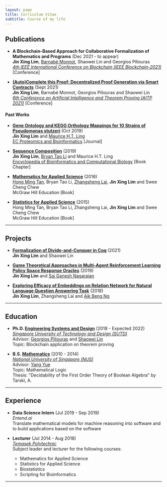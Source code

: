 ```yaml
---
layout: page
title: Curriculum Vitae
subtitle: Course of my life
---
```


## Publications

- **A Blockchain-Based Approach for Collaborative Formalization of Mathematics and Programs** (Dec 2021 - to appear)    
  **Jin Xing Lim**, [Barnabé Monnot](https://barnabemonnot.com/), Shaowei Lin and Georgios Piliouras    
  [*4th IEEE International Conference on Blockchain (IEEE Blockchain-2021)*](http://nsclab.org/blockchain2021/) [Conference]

- [**(Auto)Complete this Proof: Decentralized Proof Generation via Smart Contracts**](http://aitp-conference.org/2021/abstract/paper_7.pdf) (Sept 2021)    
  **Jin Xing Lim**, Barnabé Monnot, Georgios Piliouras and Shaowei Lin    
  [*6th Conference on Artificial Intelligence and Theorem Proving (AITP 2021)*](http://aitp-conference.org/2021/) [Conference]
  
#### Past Works

- [**Gene Ontology and KEGG Orthology Mappings for 10 Strains of Pseudomonas stutzeri**](https://www.ecronicon.com/ecpb/pdf/ECPB-02-00019.pdf) (Oct 2019)    
  **Jin Xing Lim** and [Maurice H.T. Ling](https://github.com/mauriceling/mauriceling.github.io/wiki)    
  [EC Proteomics and Bioinformatics](https://publons.com/journal/47765/ec-proteomics-and-bioinformatics/#:~:text=EC%20Proteomics%20and%20Bioinformatics%20ECPB,their%20application%20in%20the%20biosciences.) [Journal]
  
- [**Sequence Composition**](https://www.sciencedirect.com/science/article/pii/B9780128096338204391?via%3Dihub) (2019)    
  **Jin Xing Lim**, [Bryan Tao Li](https://www.zoominfo.com/p/Bryan-tao-Li/3794826580) and Maurice H.T. Ling    
  [Encyclopedia of Bioinformatics and Computational Biology](https://www.sciencedirect.com/referencework/9780128114322/encyclopedia-of-bioinformatics-and-computational-biology) [Book Chapter]
  
- [**Mathematics for Applied Science**](https://catalogue.nlb.gov.sg/cgi-bin/spydus.exe/ENQ/WPAC/BIBENQ/221301757?BRN=203024570&SETLVL=) (2016)    
  [Hong Ming Tan](https://thm.sg/), Bryan Tao Li, [Zhangsheng Lai](https://zunction.github.io/), **Jin Xing Lim** and Swee Cheng Chew    
  McGraw Hill Education [Book]

- [**Statistics for Applied Science**](https://books.google.com.sg/books/about/Mathematics_for_Applied_Science.html?id=t2agswEACAAJ&redir_esc=y) (2015)    
  Hong Ming Tan, Bryan Tao Li, Zhangsheng Lai, **Jin Xing Lim** and Swee Cheng Chew    
  McGraw Hill Education [Book]

---

## Projects

- [**Formalization of Divide-and-Conquer in Coq**](https://github.com/jinxinglim/coq-formalized-divide-and-conquer) (2021)    
  **Jin Xing Lim** and Shaowei Lin
  
- [**Game Theoretical Approaches in Multi-Agent Reinforcement Learning Policy Space Response Oracles**](https://github.com/jinxinglim/Game-Theoretical-Approaches-in-Multi-Agent-Reinforcement-Learning-Policy-Space-Response-Oracles) (2019)    
  **Jin Xing Lim** and [Sai Ganesh Nagarajan](https://sites.google.com/view/sgnagarajan/home)    
  
- [**Exploring Efficacy of Embeddings on Relation Network for Natural Language Question Answering Task**](https://github.com/jinxinglim/Exploring-Efficacy-of-Embeddings-on-Relation-Network-for-Natural-Language-Question-Answering-Task) (2018)    
  **Jin Xing Lim**, Zhangsheng Lai and [Aik Beng Ng](https://www.linkedin.com/in/aikbengng/) 

---

## Education

- **Ph.D. [Engineering Systems and Design](https://esd.sutd.edu.sg/)** (2018 - Expected 2022)    
  [*Singapore University of Technology and Design (SUTD)*](https://sutd.edu.sg/)    
  Advisor: [Georgios Piliouras](https://people.sutd.edu.sg/~georgios/) and [Shaowei Lin](https://shaoweilin.github.io/)    
  Topic: Blockchain application on theorem proving
  
- **B.S. [Mathematics](https://www.math.nus.edu.sg/)** (2010 - 2014)    
  [*National University of Singapore (NUS)*](https://www.nus.edu.sg/)    
  Advisor: [Yang Yue](https://discovery.nus.edu.sg/463-yue-yang)    
  Topic: Mathematical Logic    
  Thesis: "Decidability of the First Order Theory of Boolean Algebra" by Tarski, A.

---

## Experience

- **Data Science Intern** (Jul 2019 - Sep 2019)    
  *Entend.ai*    
  Translate mathematical models for machine reasoning into software and to build applications based on the software

- **Lecturer** (Jul 2014 - Aug 2018)     
  [*Temasek Polytechnic*](https://www.tp.edu.sg/)    
  Subject leader and lecturer for the following courses:
  - Mathematics for Applied Science
  - Statistics for Applied Science 
  - Biostatistics
  - Scripting for Bioinformatics

---
